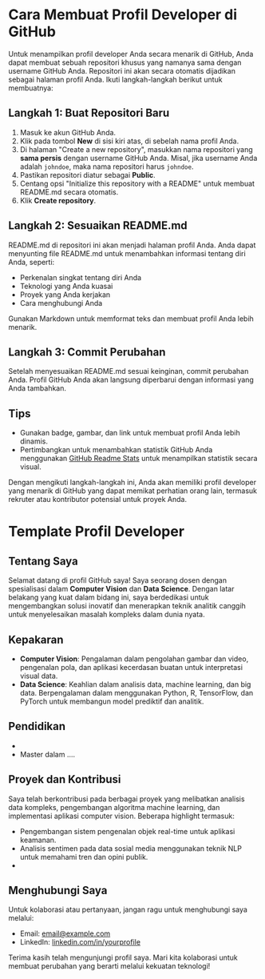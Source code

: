 

# Cara Membuat Profil Developer di GitHub

Untuk menampilkan profil developer Anda secara menarik di GitHub, Anda dapat membuat sebuah repositori khusus yang namanya sama dengan username GitHub Anda. Repositori ini akan secara otomatis dijadikan sebagai halaman profil Anda. Ikuti langkah-langkah berikut untuk membuatnya:

## Langkah 1: Buat Repositori Baru

1. Masuk ke akun GitHub Anda.
2. Klik pada tombol **New** di sisi kiri atas, di sebelah nama profil Anda.
3. Di halaman "Create a new repository", masukkan nama repositori yang **sama persis** dengan username GitHub Anda. Misal, jika username Anda adalah `johndoe`, maka nama repositori harus `johndoe`.
4. Pastikan repositori diatur sebagai **Public**.
5. Centang opsi "Initialize this repository with a README" untuk membuat README.md secara otomatis.
6. Klik **Create repository**.

## Langkah 2: Sesuaikan README.md

README.md di repositori ini akan menjadi halaman profil Anda. Anda dapat menyunting file README.md untuk menambahkan informasi tentang diri Anda, seperti:

- Perkenalan singkat tentang diri Anda
- Teknologi yang Anda kuasai
- Proyek yang Anda kerjakan
- Cara menghubungi Anda

Gunakan Markdown untuk memformat teks dan membuat profil Anda lebih menarik.

## Langkah 3: Commit Perubahan

Setelah menyesuaikan README.md sesuai keinginan, commit perubahan Anda. Profil GitHub Anda akan langsung diperbarui dengan informasi yang Anda tambahkan.

## Tips

- Gunakan badge, gambar, dan link untuk membuat profil Anda lebih dinamis.
- Pertimbangkan untuk menambahkan statistik GitHub Anda menggunakan [GitHub Readme Stats](https://github.com/anuraghazra/github-readme-stats) untuk menampilkan statistik secara visual.

Dengan mengikuti langkah-langkah ini, Anda akan memiliki profil developer yang menarik di GitHub yang dapat memikat perhatian orang lain, termasuk rekruter atau kontributor potensial untuk proyek Anda.

# Template Profil Developer

## Tentang Saya

Selamat datang di profil GitHub saya! Saya seorang dosen dengan spesialisasi dalam **Computer Vision** dan **Data Science**. Dengan latar belakang yang kuat dalam bidang ini, saya berdedikasi untuk mengembangkan solusi inovatif dan menerapkan teknik analitik canggih untuk menyelesaikan masalah kompleks dalam dunia nyata.

## Kepakaran

- **Computer Vision**: Pengalaman dalam pengolahan gambar dan video, pengenalan pola, dan aplikasi kecerdasan buatan untuk interpretasi visual data.
- **Data Science**: Keahlian dalam analisis data, machine learning, dan big data. Berpengalaman dalam menggunakan Python, R, TensorFlow, dan PyTorch untuk membangun model prediktif dan analitik.

## Pendidikan

- 
- Master dalam ....

## Proyek dan Kontribusi

Saya telah berkontribusi pada berbagai proyek yang melibatkan analisis data kompleks, pengembangan algoritma machine learning, dan implementasi aplikasi computer vision. Beberapa highlight termasuk:

- Pengembangan sistem pengenalan objek real-time untuk aplikasi keamanan.
- Analisis sentimen pada data sosial media menggunakan teknik NLP untuk memahami tren dan opini publik.
- 


## Menghubungi Saya

Untuk kolaborasi atau pertanyaan, jangan ragu untuk menghubungi saya melalui:

- Email: [email@example.com](mailto:email@example.com)
- LinkedIn: [linkedin.com/in/yourprofile](http://linkedin.com/in/yourprofile)

Terima kasih telah mengunjungi profil saya. Mari kita kolaborasi untuk membuat perubahan yang berarti melalui kekuatan teknologi!


